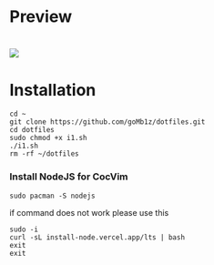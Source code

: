 # Preview
# <img src="https://raw.githubusercontent.com/goMb1z/dotfiles/main/image.png">

# Installation

```
cd ~
git clone https://github.com/goMb1z/dotfiles.git
cd dotfiles
sudo chmod +x i1.sh
./i1.sh
rm -rf ~/dotfiles
```
### Install NodeJS for CocVim
```
sudo pacman -S nodejs
```
if command does not work please use this
```
sudo -i
curl -sL install-node.vercel.app/lts | bash
exit
exit
```
